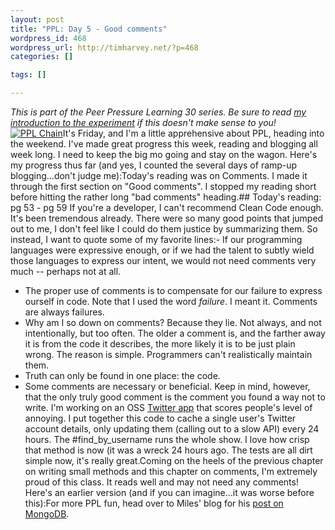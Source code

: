 ```yaml
--- 
layout: post
title: "PPL: Day 5 - Good comments"
wordpress_id: 468
wordpress_url: http://timharvey.net/?p=468
categories: []

tags: []

---
```

_This is part of the Peer Pressure Learning 30 series. Be sure to read [my introduction to the experiment](http://timharvey.net/2010/06/11/peer-pressure-learning-experiment/) if this doesn't make sense to you!_[![](http://timharvey.net/wp-content/Screen-shot-2010-06-18-at-8.56.39-AM1.png "PPL Chain")](http://dontbreakthechain.com/share/timharvey/one-up/40350)It's Friday, and I'm a little apprehensive about PPL, heading into the weekend. I've made great progress this week, reading and blogging all week long. I need to keep the big mo going and stay on the wagon. Here's my progress thus far (and yes, I counted the several days of ramp-up blogging...don't judge me):Today's reading was on Comments. I made it through the first section on "Good comments". I stopped my reading short before hitting the rather long "bad comments" heading.## Today's reading: pg 53 - pg 59
If you're a developer, I can't recommend Clean Code enough. It's been tremendous already. There were so many good points that jumped out to me, I don't feel like I could do them justice by summarizing them. So instead, I want to quote some of my favorite lines:- If our programming languages were expressive enough, or if we had the talent to subtly wield those languages to express our intent, we would not need comments very much -- perhaps not at all.
- The proper use of comments is to compensate for our failure to express ourself in code. Note that I used the word _failure_. I meant it. Comments are always failures.
- Why am I so down on comments? Because they lie. Not always, and not intentionally, but too often. The older a comment is, and the farther away it is from the code it describes, the more likely it is to be just plain wrong. The reason is simple. Programmers can't realistically maintain them.
- Truth can only be found in one place: the code.
- Some comments are necessary or beneficial. Keep in mind, however, that the only truly good comment is the comment you found a way not to write.
I'm working on an OSS [Twitter app](http://github.com/tjh/should-i-stfu) that scores people's level of annoying. I put together this code to cache a single user's Twitter account details, only updating them (calling out to a slow API) every 24 hours. The #find_by_username runs the whole show. I love how crisp that method is now (it was a wreck 24 hours ago. The tests are all dirt simple now, it's really great.Coming on the heels of the previous chapter on writing small methods and this chapter on comments, I'm extremely proud of this class. It reads well and may not need any comments! <script src="http://pastie.org/1009990.js"></script>Here's an earlier version (and if you can imagine...it was worse before this):<script src="http://pastie.org/1010002.js"></script>For more PPL fun, head over to Miles' blog for his [post on MongoDB](http://mileszs.com/blog/2010/06/17/ppl-30-day-4-mongodb.html).
